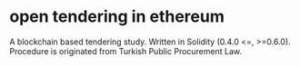 # open tendering in ethereum
 A blockchain based tendering study. Written in Solidity (0.4.0 &lt;=, >=0.6.0). Procedure is originated from Turkish Public Procurement Law.
